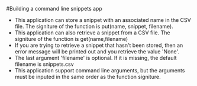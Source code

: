 #Building a command line snippets app
* This application can store a snippet with an associated name in the CSV file. The signiture of the function is put(name, snippet, filename).
* This application can also retrieve a snippet from a CSV file. The signiture of the function is get(name,filename)
* If you are trying to retrieve a snippet that hasn't been stored, then an error message will be printed out and you retrieve the value 'None'.
* The last argument 'filename' is optional. If it is missing, the default filename is snippets.csv
* This application support command line arguments, but the arguments must be inputed in the same order as the function signiture.
